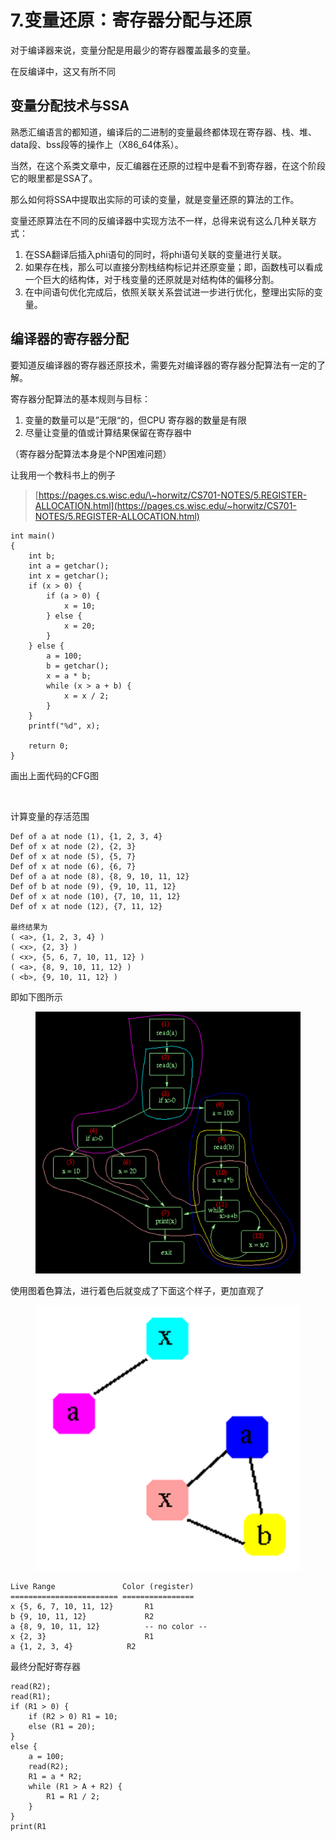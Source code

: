 # 7.变量还原：寄存器分配与还原

对于编译器来说，变量分配是用最少的寄存器覆盖最多的变量。

在反编译中，这又有所不同



## 变量分配技术与SSA

熟悉汇编语言的都知道，编译后的二进制的变量最终都体现在寄存器、栈、堆、data段、bss段等的操作上（X86\_64体系）。

当然，在这个系类文章中，反汇编器在还原的过程中是看不到寄存器，在这个阶段它的眼里都是SSA了。

那么如何将SSA中提取出实际的可读的变量，就是变量还原的算法的工作。

变量还原算法在不同的反编译器中实现方法不一样，总得来说有这么几种关联方式：

1. 在SSA翻译后插入phi语句的同时，将phi语句关联的变量进行关联。
2. 如果存在栈，那么可以直接分割栈结构标记并还原变量；即，函数栈可以看成一个巨大的结构体，对于栈变量的还原就是对结构体的偏移分割。
3. 在中间语句优化完成后，依照关联关系尝试进一步进行优化，整理出实际的变量。

## 编译器的寄存器分配

要知道反编译器的寄存器还原技术，需要先对编译器的寄存器分配算法有一定的了解。

寄存器分配算法的基本规则与目标：

1. 变量的数量可以是”无限“的，但CPU 寄存器的数量是有限
2. 尽量让变量的值或计算结果保留在寄存器中

（寄存器分配算法本身是个NP困难问题）

让我用一个教科书上的例子

> &#x20;[https://pages.cs.wisc.edu/\~horwitz/CS701-NOTES/5.REGISTER-ALLOCATION.html](https://pages.cs.wisc.edu/~horwitz/CS701-NOTES/5.REGISTER-ALLOCATION.html)

```
int main()
{   
    int b;
    int a = getchar();
    int x = getchar();
    if (x > 0) {
        if (a > 0) {
            x = 10;
        } else {
            x = 20;
        }
    } else {
        a = 100;
        b = getchar();
        x = a * b;
        while (x > a + b) {
            x = x / 2;
        }
    }
    printf("%d", x);
    
    return 0;
}
```

画出上面代码的CFG图



<figure><img src="../.gitbook/assets/image (4).png" alt=""><figcaption></figcaption></figure>

计算变量的存活范围

```
Def of a at node (1), {1, 2, 3, 4}
Def of x at node (2), {2, 3}
Def of x at node (5), {5, 7}
Def of x at node (6), {6, 7}
Def of a at node (8), {8, 9, 10, 11, 12}
Def of b at node (9), {9, 10, 11, 12}
Def of x at node (10), {7, 10, 11, 12}
Def of x at node (12), {7, 11, 12}

最终结果为
( <a>, {1, 2, 3, 4} )
( <x>, {2, 3} )
( <x>, {5, 6, 7, 10, 11, 12} )
( <a>, {8, 9, 10, 11, 12} )
( <b>, {9, 10, 11, 12} )
```

即如下图所示

<figure><img src="../.gitbook/assets/image (1) (1) (1) (1).png" alt=""><figcaption></figcaption></figure>

使用图着色算法，进行着色后就变成了下面这个样子，更加直观了

<figure><img src="../.gitbook/assets/image (2) (1) (1) (1).png" alt=""><figcaption></figcaption></figure>

```
Live Range               Color (register)
======================== ================
x {5, 6, 7, 10, 11, 12}       R1
b {9, 10, 11, 12}             R2
a {8, 9, 10, 11, 12}          -- no color --
x {2, 3}                      R1
a {1, 2, 3, 4}		      R2
```

最终分配好寄存器

```
read(R2);
read(R1);
if (R1 > 0) {
    if (R2 > 0) R1 = 10;
    else (R1 = 20);
}
else {
    a = 100;
    read(R2);
    R1 = a * R2;
    while (R1 > A + R2) {
        R1 = R1 / 2;
    }
}
print(R1
```







